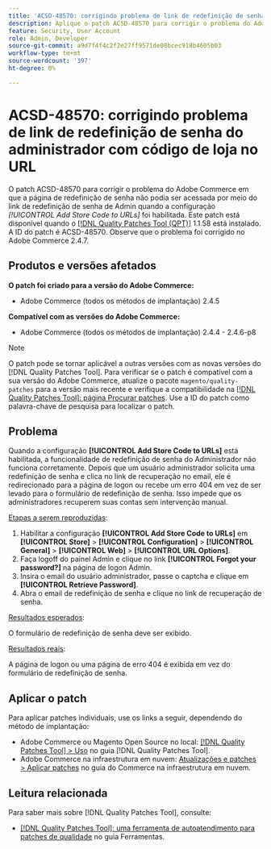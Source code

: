 ```yaml
---
title: 'ACSD-48570: corrigindo problema de link de redefinição de senha do administrador com código de loja no URL'
description: Aplique o patch ACSD-48570 para corrigir o problema do Adobe Commerce em que a página de redefinição de senha não podia ser acessada por meio do link de redefinição de senha de Admin quando a configuração [!UICONTROL Add Store Code to URLs] foi habilitada.
feature: Security, User Account
role: Admin, Developer
source-git-commit: a9d7f4f4c2f2e27ff9571de08bcec918b4605b03
workflow-type: tm+mt
source-wordcount: '397'
ht-degree: 0%

---
```


# ACSD-48570: corrigindo problema de link de redefinição de senha do administrador com código de loja no URL

O patch ACSD-48570 para corrigir o problema do Adobe Commerce em que a página de redefinição de senha não podia ser acessada por meio do link de redefinição de senha de Admin quando a configuração *[!UICONTROL Add Store Code to URLs]* foi habilitada. Este patch está disponível quando o [[!DNL Quality Patches Tool (QPT)]](/help/tools/quality-patches-tool/quality-patches-tool-to-self-serve-quality-patches.md) 1.1.58 está instalado. A ID do patch é ACSD-48570. Observe que o problema foi corrigido no Adobe Commerce 2.4.7.

## Produtos e versões afetados

**O patch foi criado para a versão do Adobe Commerce:**

* Adobe Commerce (todos os métodos de implantação) 2.4.5

**Compatível com as versões do Adobe Commerce:**

* Adobe Commerce (todos os métodos de implantação) 2.4.4 - 2.4.6-p8

>[!NOTE]
>
>O patch pode se tornar aplicável a outras versões com as novas versões do [!DNL Quality Patches Tool]. Para verificar se o patch é compatível com a sua versão do Adobe Commerce, atualize o pacote `magento/quality-patches` para a versão mais recente e verifique a compatibilidade na [[!DNL Quality Patches Tool]: página Procurar patches](https://experienceleague.adobe.com/tools/commerce-quality-patches/index.html). Use a ID do patch como palavra-chave de pesquisa para localizar o patch.

## Problema

Quando a configuração **[!UICONTROL Add Store Code to URLs]** está habilitada, a funcionalidade de redefinição de senha do Administrador não funciona corretamente.
Depois que um usuário administrador solicita uma redefinição de senha e clica no link de recuperação no email, ele é redirecionado para a página de logon ou recebe um erro 404 em vez de ser levado para o formulário de redefinição de senha. Isso impede que os administradores recuperem suas contas sem intervenção manual.

<u>Etapas a serem reproduzidas</u>:

1. Habilitar a configuração **[!UICONTROL Add Store Code to URLs]** em **[!UICONTROL Store]** > **[!UICONTROL Configuration]** > **[!UICONTROL General]** > **[!UICONTROL Web]** > **[!UICONTROL URL Options]**.
1. Faça logoff do painel Admin e clique no link **[!UICONTROL Forgot your password?]** na página de logon Admin.
1. Insira o email do usuário administrador, passe o captcha e clique em **[!UICONTROL Retrieve Password]**.
1. Abra o email de redefinição de senha e clique no link de recuperação de senha.

<u>Resultados esperados</u>:

O formulário de redefinição de senha deve ser exibido.

<u>Resultados reais</u>:

A página de logon ou uma página de erro 404 é exibida em vez do formulário de redefinição de senha.

## Aplicar o patch

Para aplicar patches individuais, use os links a seguir, dependendo do método de implantação:

* Adobe Commerce ou Magento Open Source no local: [[!DNL Quality Patches Tool] > Uso](/help/tools/quality-patches-tool/usage.md) no guia [!DNL Quality Patches Tool].
* Adobe Commerce na infraestrutura em nuvem: [Atualizações e patches > Aplicar patches](https://experienceleague.adobe.com/docs/commerce-cloud-service/user-guide/develop/upgrade/apply-patches.html) no guia do Commerce na infraestrutura em nuvem.

## Leitura relacionada

Para saber mais sobre [!DNL Quality Patches Tool], consulte:

* [[!DNL Quality Patches Tool]: uma ferramenta de autoatendimento para patches de qualidade](/help/tools/quality-patches-tool/quality-patches-tool-to-self-serve-quality-patches.md) no guia Ferramentas.
